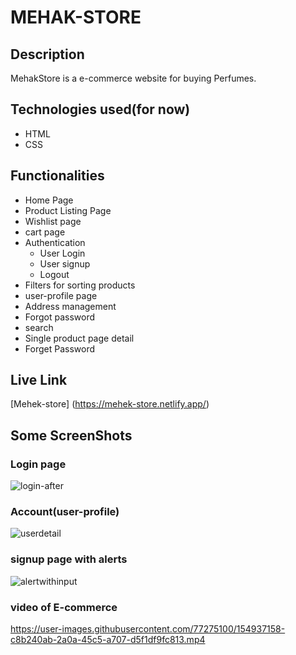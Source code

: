 # MEHAK-STORE
 
 ## Description
 
MehakStore is a e-commerce website for buying Perfumes.

## Technologies used(for now)

* HTML
* CSS

## Functionalities

* Home Page
* Product Listing Page
* Wishlist page 
* cart page
* Authentication
  * User Login
  * User signup
  * Logout
* Filters for sorting products
* user-profile page
* Address management
* Forgot password
* search
* Single product page detail
* Forget Password


## Live Link
[Mehek-store] (https://mehek-store.netlify.app/)

## Some ScreenShots

### Login page

 ![login-after](https://user-images.githubusercontent.com/77275100/154807326-d33a2512-9903-4298-bf45-534b268b5592.PNG)
 
 ### Account(user-profile)
 
![userdetail](https://user-images.githubusercontent.com/77275100/154807372-00237bb2-9e2b-47c7-bf76-5548bab18fd6.PNG)

### signup page with alerts

![alertwithinput](https://user-images.githubusercontent.com/77275100/154935987-a356da7e-05af-4c8c-bce2-eb742b56f2a2.PNG)

### video of E-commerce

https://user-images.githubusercontent.com/77275100/154937158-c8b240ab-2a0a-45c5-a707-d5f1df9fc813.mp4


